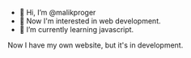 - 👋 Hi, I’m @malikproger
- 👀 Now I'm interested in web development.
- 🌱 I’m currently learning javascript.

Now I have my own website, but it's in development.
